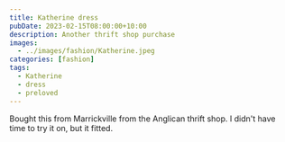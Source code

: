```yaml
---
title: Katherine dress
pubDate: 2023-02-15T08:00:00+10:00
description: Another thrift shop purchase
images:
  - ../images/fashion/Katherine.jpeg
categories: [fashion]
tags:
  - Katherine
  - dress
  - preloved
---
```


Bought this from Marrickville from the Anglican thrift shop. I didn't have time to try it on, but it fitted.
